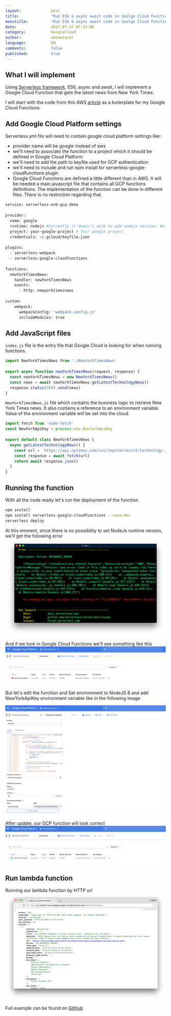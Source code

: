 ```yaml
---
layout:             post
title:              "Run ES6 & async await code in Goolge Cloud Functions"
menutitle:          "Run ES6 & async await code in Goolge Cloud Functions"
date:               2017-07-27 07:23:00
category:           GoogleCloud
author:             adimoraret
language:           EN
comments:           false
published:          true
---
```

## What I will implement ##
Using [Serverless framework](https://serverless.com/framework/docs/), ES6, async and await, I will implement a Google Cloud Function that gets the latest news from New York Times.

I will start with the code from this AWS [article](/Async-Await-AWS-Lambda-Functions) as a boilerplate for my Google Cloud Functions.

## Add Google Cloud Platform settings ##
Serverless.yml file will need to contain google cloud platform settings like:
* provider name will be google instead of aws
* we'll need to associate the function to a project which it should be defined in Google Cloud Platform
* we'll need to add the path to keyfile used for GCP authentication
* we'll need to include and run npm install for serverless-google-cloudfunctions plugin
* Google Cloud Functions are defined a little different than in AWS. It will be needed a main javascript file that contains all GCP functions definitions. The implementation of the function can be done in different files. There is no restriction regarding that.

```bash
service: serverless-es6-gcp-demo

provider:
  name: google
  runtime: nodejs #currently it doesn't work to add nodejs version. We'll need to manually change it in the cloud
  project: your-google-project # Your google project
  credentials: ~/.gcloud/keyfile.json

plugins:
  - serverless-webpack
  - serverless-google-cloudfunctions

functions:
  newYorkTimesNews:
    handler: newYorkTimesNews
    events:
      - http: newyorktimesnews

custom:
    webpack:
      webpackConfig: 'webpack.config.js'
      includeModules: true
```

## Add JavaScript files ##

```index.js``` file is the entry file that Google Cloud is looking for when running functions.
```javascript
import NewYorkTimesNews from './NewYorkTimesNews'

export async function newYorkTimesNews(request, response) {
  const newYorkTimesNews = new NewYorkTimesNews()
  const news = await newYorkTimesNews.getLatestTechnologyNews()
  response.status(200).send(news)
}
```

```NewYorkTimesNews.js``` file which contains the business logic to retrieve New York Times news. It also contains a reference to an environment variable. Value of the environment variable will be set into the cloud.
```javascript
import fetch from 'node-fetch'
const NewYorkApiKey = process.env.NewYorkApiKey

export default class NewYorkTimesNews {
  async getLatestTechnologyNews() {
    const url = `https://api.nytimes.com/svc/topstories/v2/technology.json?api-key=${NewYorkApiKey}`
    const response = await fetch(url)
    return await response.json()
  }
}
```

## Running the function ##
With all the code ready let's run the deployment of the function.

```bash
npm install
npm install serverless-google-cloudfunctions --save-dev
serverless deploy
```
At this moment, since there is no possibility to set NodeJs runtime version, we'll get the following error
![serverless deploy error in gcp](/assets/posts/2018-07-27/serverless-deploy-error-gcp.png)

And if we look in Google Cloud Functions we'll see something like this
![google cloud platform functio syntax error](/assets/posts/2018-07-27/gcp-error-syntax-function.png)

But let's edit the function and Set environment to NodeJS 8 and add NewYorkApiKey environment variable like in the following image

![update nodejs version to 8 and add environment NewYorkApiKey variable](/assets/posts/2018-07-27/update-google-cloud-function.png)

After update, our GCP function will look correct
![google cloud platform function without errors](/assets/posts/2018-07-27/gcp-function-no-error.png)

## Run lambda function ##
Running our lambda function by HTTP url
![successfully google cloud function run](/assets/posts/2018-07-27/success-function-run.png)

Full example can be found on [GitHub](https://github.com/adimoraret/serverless-es6-gcp-demo)
